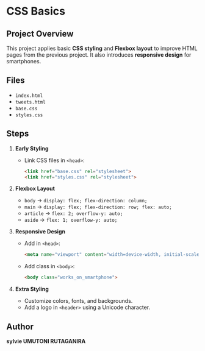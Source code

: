 # CSS Basics

## Project Overview
This project applies basic **CSS styling** and **Flexbox layout** to improve HTML pages from the previous project. It also introduces **responsive design** for smartphones.

## Files
- `index.html`
- `tweets.html`
- `base.css`
- `styles.css`

## Steps
1. **Early Styling**
   - Link CSS files in `<head>`:
     ```html
     <link href="base.css" rel="stylesheet">
     <link href="styles.css" rel="stylesheet">
     ```

2. **Flexbox Layout**
   - `body` → `display: flex; flex-direction: column;`
   - `main` → `display: flex; flex-direction: row; flex: auto;`
   - `article` → `flex: 2; overflow-y: auto;`
   - `aside` → `flex: 1; overflow-y: auto;`

3. **Responsive Design**
   - Add in `<head>`:
     ```html
     <meta name="viewport" content="width=device-width, initial-scale=1.0">
     ```
   - Add class in `<body>`:
     ```html
     <body class="works_on_smartphone">
     ```

4. **Extra Styling**
   - Customize colors, fonts, and backgrounds.
   - Add a logo in `<header>` using a Unicode character.

## Author
**sylvie UMUTONI RUTAGANIRA**
